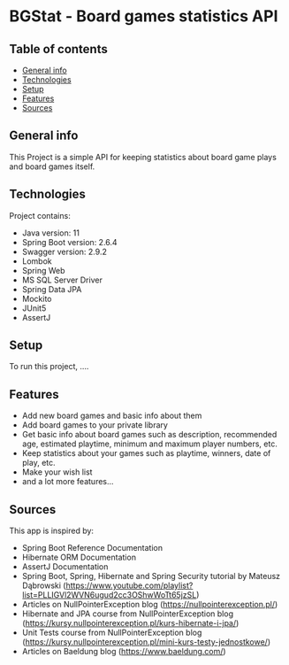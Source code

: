 # BGStat - Board games statistics API

## Table of contents
* [General info](#general-info)
* [Technologies](#technologies)
* [Setup](#setup)
* [Features](#features)
* [Sources](#sources)

## General info
This Project is a simple API for keeping statistics about board game plays and board games itself. 

## Technologies
Project contains:
* Java version: 11
* Spring Boot version: 2.6.4
* Swagger version: 2.9.2
* Lombok
* Spring Web
* MS SQL Server Driver
* Spring Data JPA
* Mockito
* JUnit5
* AssertJ

## Setup
To run this project, ....

## Features
* Add new board games and basic info about them
* Add board games to your private library
* Get basic info about board games such as description, recommended age, estimated playtime, minimum and maximum player numbers, etc.
* Keep statistics about your games such as playtime, winners, date of play, etc.
* Make your wish list
* and a lot more features...

## Sources
This app is inspired by:
* Spring Boot Reference Documentation
* Hibernate ORM Documentation
* AssertJ Documentation
* Spring Boot, Spring, Hibernate and Spring Security tutorial by Mateusz Dąbrowski
  (https://www.youtube.com/playlist?list=PLLIGVl2WVN6ugud2cc3OShwWoTt65jzSL)
* Articles on NullPointerException blog (https://nullpointerexception.pl/)
* Hibernate and JPA course from NullPointerException blog (https://kursy.nullpointerexception.pl/kurs-hibernate-i-jpa/)
* Unit Tests course from NullPointerException blog (https://kursy.nullpointerexception.pl/mini-kurs-testy-jednostkowe/)
* Articles on Baeldung blog (https://www.baeldung.com/)
